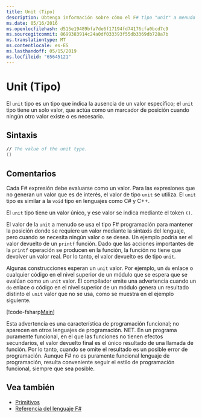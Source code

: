 ```yaml
---
title: Unit (Tipo)
description: Obtenga información sobre cómo el F# tipo "unit" a menudo se usa para contener el lugar donde se requiere un valor mediante la sintaxis del lenguaje cuando se necesita ningún valor o se desea.
ms.date: 05/16/2016
ms.openlocfilehash: d515e19489bfa7de6f17194fd74176cfa0bcd7c9
ms.sourcegitcommit: 8699383914c24a0df033393f55db3369db728a7b
ms.translationtype: MT
ms.contentlocale: es-ES
ms.lasthandoff: 05/15/2019
ms.locfileid: "65645121"
---
```

# <a name="unit-type"></a>Unit (Tipo)

El `unit` tipo es un tipo que indica la ausencia de un valor específico; el `unit` tipo tiene un solo valor, que actúa como un marcador de posición cuando ningún otro valor existe o es necesario.

## <a name="syntax"></a>Sintaxis

```fsharp
// The value of the unit type.
()
```

## <a name="remarks"></a>Comentarios

Cada F# expresión debe evaluarse como un valor. Para las expresiones que no generan un valor que es de interés, el valor de tipo `unit` se utiliza. El `unit` tipo es similar a la `void` tipo en lenguajes como C# y C++.

El `unit` tipo tiene un valor único, y ese valor se indica mediante el token `()`.

El valor de la `unit` a menudo se usa el tipo F# programación para mantener la posición donde se requiere un valor mediante la sintaxis del lenguaje, pero cuando se necesita ningún valor o se desea. Un ejemplo podría ser el valor devuelto de un `printf` función. Dado que las acciones importantes de la `printf` operación se producen en la función, la función no tiene que devolver un valor real. Por lo tanto, el valor devuelto es de tipo `unit`.

Algunas construcciones esperan un `unit` valor. Por ejemplo, un `do` enlace o cualquier código en el nivel superior de un módulo que se espera que se evalúan como un `unit` valor. El compilador emite una advertencia cuando un `do` enlace o código en el nivel superior de un módulo genera un resultado distinto el `unit` valor que no se usa, como se muestra en el ejemplo siguiente.

[!code-fsharp[Main](../../../samples/snippets/fsharp/lang-ref-1/snippet901.fs)]

Esta advertencia es una característica de programación funcional; no aparecen en otros lenguajes de programación. NET. En un programa puramente funcional, en el que las funciones no tienen efectos secundarios, el valor devuelto final es el único resultado de una llamada de función. Por lo tanto, cuando se omite el resultado es un posible error de programación. Aunque F# no es puramente funcional lenguaje de programación, resulta conveniente seguir el estilo de programación funcional, siempre que sea posible.

## <a name="see-also"></a>Vea también

- [Primitivos](primitive-types.md)
- [Referencia del lenguaje F#](index.md)
